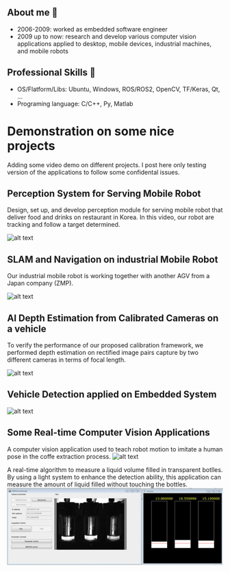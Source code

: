 
## About me 

*	2006-2009: worked as embedded software engineer
*	2009  up to now: research and develop various computer vision applications applied to desktop, mobile devices, industrial machines, and mobile robots 

## Professional Skills 
* OS/Flatform/Libs: Ubuntu, Windows, ROS/ROS2, OpenCV, TF/Keras, Qt, ...
* Programing language: C/C++, Py, Matlab


# Demonstration on some nice projects 
Adding some video demo on different projects. I post here only testing version of the applications to follow some confidental issues.

##  Perception System for Serving Mobile Robot
 
 Design, set up, and develop perception module for serving mobile robot that deliver food and drinks on restaurant in Korea. In this video, our robot are tracking and follow a target determined.
 
 ![alt text](https://github.com/nguyenhau/demos/blob/main/GIFs/Follower.gif)
 
##  SLAM and Navigation on industrial Mobile Robot

Our industrial mobile robot is working together with another AGV from a Japan company (ZMP). 
  
  ![alt text](https://github.com/nguyenhau/demos/blob/b22e74ccb0a61011c9ebfb9ea5c3ec7b383a7bb7/GIFs/TBot%20and%20ZMP.gif)
  
  
  
## AI Depth Estimation from Calibrated Cameras on  a vehicle

To verify the performance of our proposed calibration framework, we performed depth estimation on rectified image pairs capture by two different cameras in terms of focal length.

  ![alt text](https://github.com/nguyenhau/demos/blob/main/GIFs/Stereo.gif)
  
 
## Vehicle Detection applied on Embedded System

  ![alt text](https://github.com/nguyenhau/demos/blob/main/GIFs/Vehicle%20Tracking%20on%20embedded%20System.gif)
 
##  Some Real-time Computer Vision Applications

A computer vision application used to teach robot motion to imitate a human pose in the coffe extraction process.
 ![alt text](https://github.com/nguyenhau/demos/blob/main/GIFs/UR%20Teaching.gif)
 
 A real-time algorithm to measure a liquid volume filled in transparent botlles. By using a light system to enhance the detection ability, this application can measure the amount of liquid filled without touching the bottles.
 ![alt text](https://github.com/nguyenhau/demos/blob/main/GIFs/liquid%20level%20measurement.gif)
 
